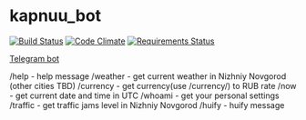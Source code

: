 # kapnuu_bot
[![Build Status](https://travis-ci.org/kapnuu/kapnuu_bot.svg?branch=master)](https://travis-ci.org/kapnuu/kapnuu_bot)
[![Code Climate](https://codeclimate.com/github/kapnuu/kapnuu_bot/badges/gpa.svg)](https://codeclimate.com/github/kapnuu/kapnuu_bot)
[![Requirements Status](https://requires.io/github/kapnuu/kapnuu_bot/requirements.svg?branch=master)](https://requires.io/github/kapnuu/kapnuu_bot/requirements/?branch=master)

[Telegram bot](https://t.me/kapnuu_bot)

/help - help message 
/weather - get current weather in Nizhniy Novgorod (other cities TBD) 
/currency - get currency(use /currency/_<ISO>_) to RUB rate 
/now - get current date and time in UTC 
/whoami - get your personal settings 
/traffic - get traffic jams level in Nizhniy Novgorod 
/huify - huify message 
